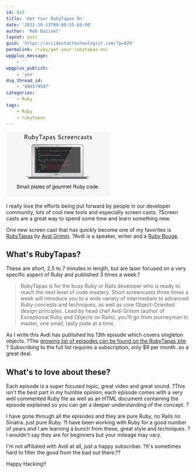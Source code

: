 ```yaml
---
id: 829
title: 'Get Your RubyTapas On'
date: '2012-10-23T09:00:55-04:00'
author: 'Rob Bazinet'
layout: post
guid: 'https://accidentaltechnologist.com/?p=829'
permalink: /ruby/get-your-rubytapas-on/
wpgplus_message:
    - ''
wpgplus_publish:
    - 'yes'
dsq_thread_id:
    - '896579587'
categories:
    - Ruby
tags:
    - Ruby
    - rubytapas
---
```


![Rubytapas](/assets/img/2012/10/rubytapas.jpg "rubytapas.jpg")

I really love the efforts being put forward by people in our developer community, lots of cool new tools and especially screen casts. ?Screen casts are a great way to spend some time and learn something new.

One new screen cast that has quickly become one of my favorites is [RubyTapas](http://devblog.avdi.org/rubytapas/) by [Avdi Grimm](http://devblog.avdi.org/). ?Avdi is a speaker, writer and a [Ruby Rouge](http://rubyrogues.com/).

## What's RubyTapas?

These are short, 2.5 to 7 minutes in length, but are laser focused on a very specific aspect of Ruby and published 3 times a week.?

> RubyTapas is for the busy Ruby or Rails developer who is ready to reach the next level of code mastery. Short screencasts three times a week will introduce you to a wide variety of intermediate to advanced Ruby concepts and techniques, as well as core Object-Oriented design principles. Lead by head chef Avdi Grimm (author of Exceptional Ruby and Objects on Rails), you?ll go from journeyman to master, one small, tasty plate at a time.

As I write this Avdi has published his 13th episode which covers singleton objects. ?The [growing list of episodes can be found on the RubyTapas site](http://devblog.avdi.org/rubytapas-episode-list/). ? Subscribing to the full list requires a subscription, only $9 per month..so a great deal.

## What's to love about these?

Each episode is a super focused topic, great video and great sound. ?This isn't the best part in my humble opinion; each episode comes with a very well commented Ruby file as well as an HTML document containing the episode explained so you can get a deeper understanding of the concept. ?

I have gone through all the episodes and they are pure Ruby, no Rails no Sinatra..just pure Ruby. ?I have been working with Ruby for a good number of years and I am learning a bunch from these, great style and techniques. ?I wouldn't say they are for beginners but your mileage may vary.

I'm not affiliated with Avdi at all, just a happy subscriber. ?It's sometimes hard to filter the good from the bad out there.??

Happy Hacking!!